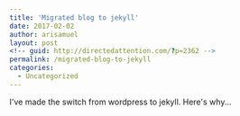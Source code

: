 ```yaml
---
title: 'Migrated blog to jekyll'
date: 2017-02-02
author: arisamuel
layout: post
<!-- guid: http://directedattention.com/?p=2362 -->
permalink: /migrated-blog-to-jekyll
categories:
  - Uncategorized
---
```

I've made the switch from wordpress to jekyll. Here's why...